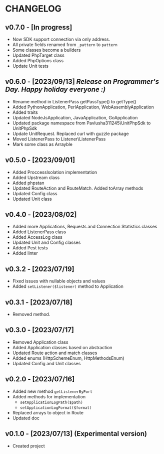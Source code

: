# CHANGELOG

## v0.7.0 - [In progress]

- Now SDK support connection via only address.
- All private fields renamed from `_pattern` to `pattern`
- Some classes become a builders
- Updated PhpTarget class
- Added PhpOptions class
- Update Unit tests

## v0.6.0 - [2023/09/13] _Release on Programmer's Day. Happy holiday everyone :)_

- Rename method in ListenerPass getPassType() to getType()
- Added PythonApplication, PerlApplication, WebAssemblyApplication
- Added traits
- Updated NodeJsApplication, JavaApplication, GoApplication
- Updated package namespace from Pavlusha311245\UnitPhpSdk to UnitPhpSdk
- Update UnitRequest. Replaced curl with guzzle package
- Moved ListenerPass to Listener\ListenerPass
- Mark some class as Arrayble

## v0.5.0 - [2023/09/01]

- Added ProccessIsolation implementation
- Added Upstream class
- Added phpstan
- Updated RouteAction and RouteMatch. Added toArray methods
- Updated Config class
- Updated Unit class

## v0.4.0 - [2023/08/02]

- Added more Applications, Requests and Connection Statistics classes
- Added ListenerPass class
- Added AccessLog class
- Updated Unit and Config classes
- Added Pest tests
- Added linter

## v0.3.2 - [2023/07/19]

- Fixed issues with nullable objects and values
- Added `setListener($listener)` method to Application

## v0.3.1 - [2023/07/18]

- Removed method.

## v0.3.0 - [2023/07/17]

- Removed Application class
- Added Application classes based on abstraction
- Updated Route action and match classes
- Added enums (HttpSchemeEnum, HttpMethodsEnum)
- Updated Config and Unit classes

## v0.2.0 - [2023/07/16]

- Added new method `getListenerByPort`
- Added methods for implementation
    - `setApplicationLogPath($path)`
    - `setApplicationLogFormat($format)`
- Replaced arrays to object in Route
- Updated doc

## v0.1.0 - [2023/07/13] (Experimental version)

- Created project
